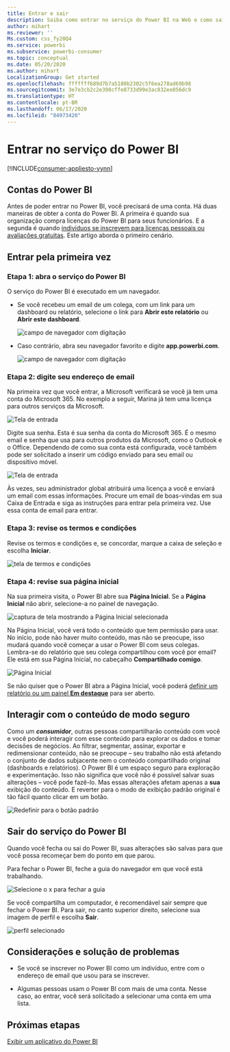 ```yaml
---
title: Entrar e sair
description: Saiba como entrar no serviço do Power BI na Web e como sair.
author: mihart
ms.reviewer: ''
Ms.custom: css_fy20Q4
ms.service: powerbi
ms.subservice: powerbi-consumer
ms.topic: conceptual
ms.date: 05/20/2020
ms.author: mihart
LocalizationGroup: Get started
ms.openlocfilehash: fffffff689d7b7a5180b2302c5f6ea278ad69b98
ms.sourcegitcommit: 3e7e3cb2c2e398cffe8733d99e3ac832ee056dc9
ms.translationtype: HT
ms.contentlocale: pt-BR
ms.lasthandoff: 06/17/2020
ms.locfileid: "84973420"
---
```

# <a name="sign-in-to-power-bi-service"></a>Entrar no serviço do Power BI

[!INCLUDE[consumer-appliesto-yynn](../includes/consumer-appliesto-yynn.md)]

## <a name="power-bi-accounts"></a>Contas do Power BI
Antes de poder entrar no Power BI, você precisará de uma conta. Há duas maneiras de obter a conta do Power BI. A primeira é quando sua organização compra licenças do Power BI para seus funcionários. E a segunda é quando [indivíduos se inscrevem para licenças pessoais ou avaliações gratuitas](../fundamentals/service-self-service-signup-for-power-bi.md). Este artigo aborda o primeiro cenário.

## <a name="sign-in-for-the-first-time"></a>Entrar pela primeira vez

### <a name="step-1-open-the-power-bi-service"></a>Etapa 1: abra o serviço do Power BI
O serviço do Power BI é executado em um navegador. 

- Se você recebeu um email de um colega, com um link para um dashboard ou relatório, selecione o link para **Abrir este relatório** ou **Abrir este dashboard**.

    ![campo de navegador com digitação](media/end-user-sign-in/power-bi-share.png)    

- Caso contrário, abra seu navegador favorito e digite **app.powerbi.com**.

    ![campo de navegador com digitação](media/end-user-sign-in/power-bi-sign-in.png)    


### <a name="step-2-type-your-email-address"></a>Etapa 2: digite seu endereço de email
Na primeira vez que você entrar, a Microsoft verificará se você já tem uma conta do Microsoft 365. No exemplo a seguir, Marina já tem uma licença para outros serviços da Microsoft. 

![Tela de entrada](media/end-user-sign-in/power-bi-already.png)

Digite sua senha. Esta é sua senha da conta do Microsoft 365. É o mesmo email e senha que usa para outros produtos da Microsoft, como o Outlook e o Office.  Dependendo de como sua conta está configurada, você também pode ser solicitado a inserir um código enviado para seu email ou dispositivo móvel.   

![Tela de entrada](media/end-user-sign-in/power-bi-pass.png)

Às vezes, seu administrador global atribuirá uma licença a você e enviará um email com essas informações. Procure um email de boas-vindas em sua Caixa de Entrada e siga as instruções para entrar pela primeira vez. Use essa conta de email para entrar. 
 
### <a name="step-3-review-the-terms-and-conditions"></a>Etapa 3: revise os termos e condições
Revise os termos e condições e, se concordar, marque a caixa de seleção e escolha **Iniciar**.

![tela de termos e condições](media/end-user-sign-in/power-bi-term.png)



### <a name="step-4-review-your-home-landing-page"></a>Etapa 4: revise sua página inicial
Na sua primeira visita, o Power BI abre sua **Página Inicial**. Se a **Página Inicial** não abrir, selecione-a no painel de navegação. 

![captura de tela mostrando a Página Inicial selecionada](media/end-user-sign-in/power-bi-home-selected.png)

Na Página Inicial, você verá todo o conteúdo que tem permissão para usar. No início, pode não haver muito conteúdo, mas não se preocupe, isso mudará quando você começar a usar o Power BI com seus colegas. Lembra-se do relatório que seu colega compartilhou com você por email? Ele está em sua Página Inicial, no cabeçalho **Compartilhado comigo**.

![Página Inicial](media/end-user-sign-in/power-bi-home.png)

Se não quiser que o Power BI abra a Página Inicial, você poderá [definir um relatório ou um painel **Em destaque**](end-user-featured.md) para ser aberto. 

## <a name="safely-interact-with-content"></a>Interagir com o conteúdo de modo seguro
Como um ***consumidor***, outras pessoas compartilharão conteúdo com você e você poderá interagir com esse conteúdo para explorar os dados e tomar decisões de negócios.  Ao filtrar, segmentar, assinar, exportar e redimensionar conteúdo, não se preocupe – seu trabalho não está afetando o conjunto de dados subjacente nem o conteúdo compartilhado original (dashboards e relatórios). O Power BI é um espaço seguro para exploração e experimentação. Isso não significa que você não é possível salvar suas alterações – você pode fazê-lo. Mas essas alterações afetam apenas a **sua** exibição do conteúdo. E reverter para o modo de exibição padrão original é tão fácil quanto clicar em um botão.

![Redefinir para o botão padrão](media/end-user-sign-in/power-bi-reset.png)

## <a name="sign-out-of-the-power-bi-service"></a>Sair do serviço do Power BI
Quando você fecha ou sai do Power BI, suas alterações são salvas para que você possa recomeçar bem do ponto em que parou.

Para fechar o Power BI, feche a guia do navegador em que você está trabalhando. 

![Selecione o x para fechar a guia](media/end-user-sign-in/power-bi-close.png) 

Se você compartilha um computador, é recomendável sair sempre que fechar o Power BI.  Para sair, no canto superior direito, selecione sua imagem de perfil e escolha **Sair**.  

![perfil selecionado](media/end-user-sign-in/power-bi-sign-out.png) 

## <a name="troubleshooting-and-considerations"></a>Considerações e solução de problemas
- Se você se inscrever no Power BI como um indivíduo, entre com o endereço de email que usou para se inscrever.

- Algumas pessoas usam o Power BI com mais de uma conta. Nesse caso, ao entrar, você será solicitado a selecionar uma conta em uma lista. 

## <a name="next-steps"></a>Próximas etapas
[Exibir um aplicativo do Power BI](end-user-app-view.md)
